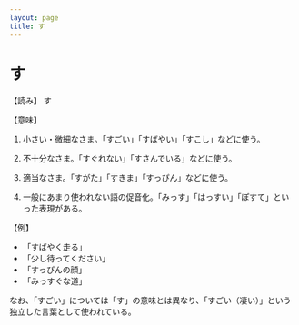```yaml
---
layout: page
title: す
---
```

# す

【読み】 す

【意味】

1. 小さい・微細なさま。「すごい」「すばやい」「すこし」などに使う。

2. 不十分なさま。「すぐれない」「すさんでいる」などに使う。

3. 適当なさま。「すがた」「すきま」「すっぴん」などに使う。

4. 一般にあまり使われない語の促音化。「みっす」「はっすい」「ぽすて」といった表現がある。

【例】

- 「すばやく走る」
- 「少し待ってください」
- 「すっぴんの顔」
- 「みっすぐな道」

なお、「すごい」については「す」の意味とは異なり、「すごい（凄い）」という独立した言葉として使われている。